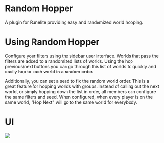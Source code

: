 # Random Hopper
A plugin for Runelite providing easy and randomized world hopping.
# Using Random Hopper
Configure your filters using the sidebar user interface. Worlds that pass the filters are added to a randomized lists of worlds. Using the hop previous/next buttons you can go through this list of worlds to quickly and easily hop to each world in a random order. 

Additionally, you can set a seed to fix the random world order. This is a great feature for hopping worlds with groups. Instead of calling out the next world, or simply hopping down the list in order, all members can configure the same filters and seed. When configured, when every player is on the same world, "Hop Next" will go to the same world for everybody. 
# UI
![](C:\Users\Main\Desktop\random-hopper\img\sidebar.png)